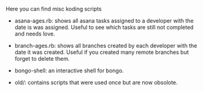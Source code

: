 Here you can find misc koding scripts 

* asana-ages.rb:  shows all asana tasks assigned to a developer with the date is
                  was assigned. Useful to see which tasks are still not
                  completed and needs love.

* branch-ages.rb: shows all branches created by each developer with the date it was
                  created. Useful if you created many remote branches but
                  forget to delete them.

* bongo-shell:    an interactive shell for bongo.

* old/:           contains scripts that were used once but are now obsolote.
